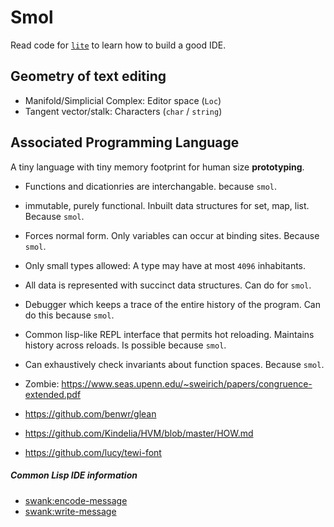 # Smol

Read code for [`lite`](https://github.com/rxi/lite) to learn how to build a good IDE.

## Geometry of text editing

- Manifold/Simplicial Complex: Editor space (`Loc`)
- Tangent vector/stalk: Characters (`char` / `string`)

## Associated Programming Language

A tiny language with tiny memory footprint for human size **prototyping**.
- Functions and dicationries are interchangable. because `smol`.
- immutable, purely functional. Inbuilt data structures for set, map, list. Because `smol`.
- Forces normal form. Only variables can occur at binding sites. Because `smol`.
- Only small types allowed: A type may have at most `4096` inhabitants.
- All data is represented with succinct data structures. Can do for `smol`.
- Debugger which keeps a trace of the entire history of the program.
  Can do this because `smol`.
- Common lisp-like REPL interface that permits hot reloading. Maintains
  history across reloads. Is possible because `smol`.
- Can exhaustively check invariants about function spaces. Because `smol`.
- Zombie: https://www.seas.upenn.edu/~sweirich/papers/congruence-extended.pdf


- https://github.com/benwr/glean
- https://github.com/Kindelia/HVM/blob/master/HOW.md
- https://github.com/lucy/tewi-font

##### Common Lisp IDE information

- [swank:encode-message](https://github.com/slime/slime/blob/c5342a3086367c371e8d88b3140e6db070365d43/swank.lisp#L865-L870)
- [swank:write-message](https://github.com/slime/slime/blob/68c58c0194ff03cd147fcec99f0ee90ba9178875/swank/rpc.lisp#L100-L107)
